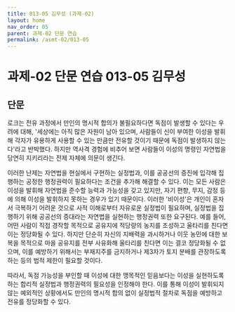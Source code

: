 ```yaml
---
title: 013-05 김무성 (과제-02)
layout: home
nav_order: 05
parent: 과제-02 단문 연습
permalink: /asmt-02/013-05
---
```


# 과제-02 단문 연습 013-05 김무성 

## 단문

로크는 전유 과정에서 만인의 명시적 합의가 불필요하다면 독점이 발생할 수 있다는 우려에 대해, '세상에는 아직 많은 자원이 남아 있으며, 사람들이 신이 부여한 이성을  발휘해 각자가 유용하게 사용할 수 있는 만큼만 전유할 것이기 때문에 독점이 발생하지 않는다'라고 반박했다. 하지만 역사격 경험에 비추어 보면 사람들이 이성의 명령인 자연법을 당연히 지키리라는 전제 자체에 의문이 생긴다. 

이러한 난제는 자연법을 현실에서 구현하는 실정법과, 이를 공공선의 증진에 입각해 집행하는 공정한 행정권력이 필요하다는 조건을 추가해 해결할 수 있다. 이는 모든 사람은 이성을 발휘해 자연법을 준수할 능력과 가능성을 갖고 있지만, 자기 편향, 무지, 감정 등에 의해 이성을 발휘하지 못하는 경우가 있기 때문이다. 이러한 '비이성'은 개인이 혼자서 극복하기 어려운 것으로 사적 이해로부터 자유로운 실정법이 필요하며, 실정법을 집행하기 위해 공공선의 증대라는 자연법을 실현하는 행정권력 또한 요구된다. 예를 들어, 어떤 사람이 직접 경작할 목적으로 공유지에 적당량의 농지를 조성하고 울타리를 친다면 이는 정당화될 수 있다. 하지만 단순히 자신의 지배력을 과시하거나 이웃 농민에 대한 보복을 목적으로 마을 공유지를 전부 사유화해 울타리를 친다면 이는 결코 정당화될 수 없으며, 이를 예방하기 위해서는 부재지주를 금지하거나 제3자가 토지 분배를 관장하도록 하는 등의 법적 제한이 필요할 것이다. 

따라서, 독점 가능성을 부인할 때 이성에 대한 맹목적인 믿음보다는 이성을 실현하도록 하는 합리적 실정법과 행정권력의 필요성을 인정해야 한다. 이를 통해 이성이 발휘되지 않는 예외적인 상황에서도 만인의 명시적 합의 없이 실정법적 절차로 독점을 예방하고 전유를 정당화할 수 있다. 
